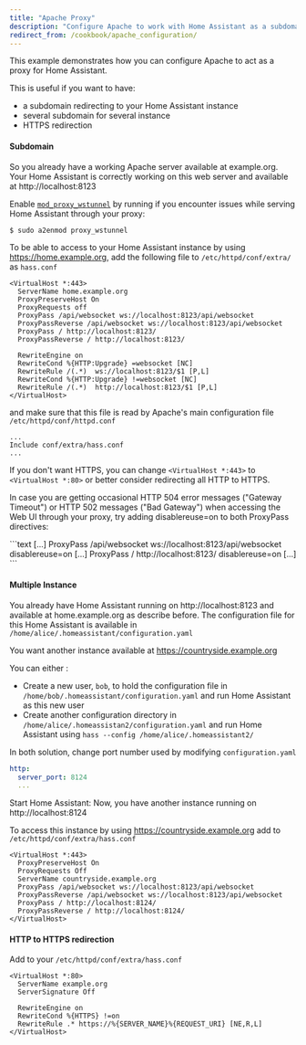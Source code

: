 ```yaml
---
title: "Apache Proxy"
description: "Configure Apache to work with Home Assistant as a subdomain"
redirect_from: /cookbook/apache_configuration/
---
```


This example demonstrates how you can configure Apache to act as a proxy for Home Assistant.

This is useful if you want to have:

 * a subdomain redirecting to your Home Assistant instance
 * several subdomain for several instance
 * HTTPS redirection

#### Subdomain

So you already have a working Apache server available at example.org. Your Home Assistant is correctly working on this web server and available at http://localhost:8123

Enable [`mod_proxy_wstunnel`](https://httpd.apache.org/docs/2.4/mod/mod_proxy_wstunnel.html) by running if you encounter issues while serving Home Assistant through your proxy:

```bash
$ sudo a2enmod proxy_wstunnel
```

To be able to access to your Home Assistant instance by using https://home.example.org, add the following file to `/etc/httpd/conf/extra/` as `hass.conf`

```text
<VirtualHost *:443>
  ServerName home.example.org
  ProxyPreserveHost On
  ProxyRequests off
  ProxyPass /api/websocket ws://localhost:8123/api/websocket
  ProxyPassReverse /api/websocket ws://localhost:8123/api/websocket
  ProxyPass / http://localhost:8123/
  ProxyPassReverse / http://localhost:8123/

  RewriteEngine on
  RewriteCond %{HTTP:Upgrade} =websocket [NC]
  RewriteRule /(.*)  ws://localhost:8123/$1 [P,L]
  RewriteCond %{HTTP:Upgrade} !=websocket [NC]
  RewriteRule /(.*)  http://localhost:8123/$1 [P,L]
</VirtualHost>
```

and make sure that this file is read by Apache's main configuration file `/etc/httpd/conf/httpd.conf`

```text
...
Include conf/extra/hass.conf
...
```

If you don't want HTTPS, you can change `<VirtualHost *:443>` to `<VirtualHost *:80>` or better consider redirecting all HTTP to HTTPS.


<p class='note'>
In case you are getting occasional HTTP 504 error messages ("Gateway Timeout") or HTTP 502 messages ("Bad Gateway") when accessing the Web UI through your proxy, try adding disablereuse=on to both ProxyPass directives:
</p>
```text
<VirtualHost *:443>
  [...]
  ProxyPass /api/websocket ws://localhost:8123/api/websocket disablereuse=on
  [...]
  ProxyPass / http://localhost:8123/ disablereuse=on
  [...]
</VirtualHost>
```

#### Multiple Instance

You already have Home Assistant running on http://localhost:8123 and available at home.example.org as describe before. The configuration file for this Home Assistant is available in `/home/alice/.homeassistant/configuration.yaml`

You want another instance available at https://countryside.example.org

You can either :
 * Create a new user, `bob`, to hold the configuration file in `/home/bob/.homeassistant/configuration.yaml` and run Home Assistant as this new user
 * Create another configuration directory in `/home/alice/.homeassistan2/configuration.yaml` and run Home Assistant using `hass --config /home/alice/.homeassistant2/`

In both solution, change port number used by modifying `configuration.yaml`

```yaml
http:
  server_port: 8124
  ...
```

Start Home Assistant: Now, you have another instance running on http://localhost:8124

To access this instance by using https://countryside.example.org add to `/etc/httpd/conf/extra/hass.conf`

```text
<VirtualHost *:443>
  ProxyPreserveHost On
  ProxyRequests Off
  ServerName countryside.example.org
  ProxyPass /api/websocket ws://localhost:8123/api/websocket
  ProxyPassReverse /api/websocket ws://localhost:8123/api/websocket
  ProxyPass / http://localhost:8124/
  ProxyPassReverse / http://localhost:8124/
</VirtualHost>
```

#### HTTP to HTTPS redirection

Add to your `/etc/httpd/conf/extra/hass.conf`

```text
<VirtualHost *:80>
  ServerName example.org
  ServerSignature Off

  RewriteEngine on
  RewriteCond %{HTTPS} !=on
  RewriteRule .* https://%{SERVER_NAME}%{REQUEST_URI} [NE,R,L]
</VirtualHost>
```
